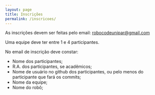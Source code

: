 ```yaml
---
layout: page
title: Inscrições
permalink: /inscricoes/
---
```


As inscrições devem ser feitas pelo email: robocodeunipar@gmail.com

Uma equipe deve ter entre 1 e 4 participantes.

No email de inscrição deve constar:

* Nome dos participantes;
* R.A. dos participantes, se acadêmicos;
* Nome de usuário no github dos participantes, ou pelo menos do participante que fará os commits;
* Nome da equipe;
* Nome do robô;
